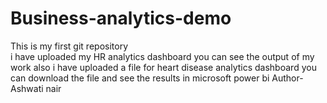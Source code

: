 # Business-analytics-demo
This is my first git repository
<br> 
i have uploaded my HR analytics dashboard you can see the output of my work also i have uploaded a file for heart disease analytics dashboard you can download the file and see the results in microsoft power bi
Author- Ashwati nair
